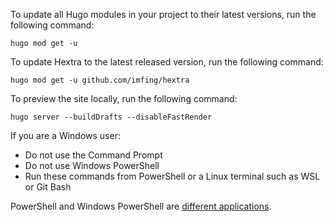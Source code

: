 To update all Hugo modules in your project to their latest versions, run the following command:

`hugo mod get -u`

To update Hextra to the latest released version, run the following command:

`hugo mod get -u github.com/imfing/hextra`

To preview the site locally, run the following command:

`hugo server --buildDrafts --disableFastRender`

If you are a Windows user:

- Do not use the Command Prompt
- Do not use Windows PowerShell
- Run these commands from PowerShell or a Linux terminal such as WSL or Git Bash

PowerShell and Windows PowerShell are [different applications](https://learn.microsoft.com/en-us/powershell/scripting/whats-new/differences-from-windows-powershell?view=powershell-7.4&viewFallbackFrom=powershell-7.3).

